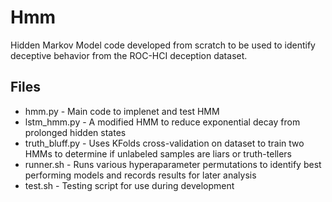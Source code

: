 # Hmm

Hidden Markov Model code developed from scratch to be used to identify deceptive behavior from the ROC-HCI deception dataset. 

## Files
* hmm.py - Main code to implenet and test HMM
* lstm_hmm.py - A modified HMM to reduce exponential decay from prolonged hidden states
* truth_bluff.py - Uses KFolds cross-validation on dataset to train two HMMs to determine if unlabeled samples are liars or truth-tellers
* runner.sh - Runs various hyperaparameter permutations to identify best performing models and records results for later analysis
* test.sh - Testing script for use during development
